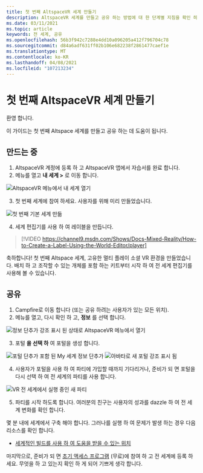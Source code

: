 ```yaml
---
title: 첫 번째 AltspaceVR 세계 만들기
description: AltspaceVR 세계를 만들고 공유 하는 방법에 대 한 단계별 지침을 확인 하세요.
ms.date: 03/11/2021
ms.topic: article
keywords: 전 세계, 공유
ms.openlocfilehash: 56b3f942c7288e4dd10a096205a412f796704c78
ms.sourcegitcommit: d84a6adf631ff02b106e682238f2861477caef1e
ms.translationtype: MT
ms.contentlocale: ko-KR
ms.lasthandoff: 04/08/2021
ms.locfileid: "107213234"
---
```

# <a name="creating-your-first-altspacevr-world"></a>첫 번째 AltspaceVR 세계 만들기

환영 합니다.

이 가이드는 첫 번째 Altspace 세계를 만들고 공유 하는 데 도움이 됩니다.

## <a name="creating"></a>만드는 중

1. AltspaceVR 계정에 등록 하 고 AltspaceVR 앱에서 자습서를 완료 합니다.
2. 메뉴를 열고 **내 세계 >** 로 이동 합니다.

![AltspaceVR 메뉴에서 내 세계 열기](images/world-building-img-01.png)

3. 첫 번째 세계에 참여 하세요. 사용자를 위해 미리 만들었습니다.

![첫 번째 기본 세계 만듦](images/world-building-img-02.png)

4. 세계 편집기를 사용 하 여 레이블을 만듭니다.

> [!VIDEO https://channel9.msdn.com/Shows/Docs-Mixed-Reality/How-to-Create-a-Label-Using-the-World-Editor/player]

축하합니다! 첫 번째 Altspace 세계, 고유한 멀티 플레이 소셜 VR 환경을 만들었습니다. 배치 하 고 조작할 수 있는 개체를 포함 하는 키트부터 시작 하 여 전 세계 편집기를 사용해 볼 수 있습니다.

## <a name="sharing"></a>공유

1. Campfire로 이동 합니다 (또는 공유 하려는 사용자가 있는 모든 위치).
2. 메뉴를 열고, 다시 확인 하 고, **정보** 를 선택 합니다.

![정보 단추가 강조 표시 된 상태로 AltspaceVR 메뉴에서 열기](images/world-building-img-03.png)

3. 포털 **을 선택 하** 여 포털을 생성 합니다.

![포털 단추가 포함 된 My 세계 정보 단추가 ](images/world-building-img-04.png)
 ![ 아바타로 새 포털 강조 표시 됨](images/world-building-img-05.png)

4. 사용자가 포털을 사용 하 여 파티에 가입할 때까지 기다리거나, 준비가 되 면 포털을 다시 선택 하 여 전 세계의 파티를 사용 합니다.

![VR 전 세계에서 실행 중인 새 파티](images/world-building-img-06.png)

5. 파티를 시작 하도록 합니다. 여러분의 친구는 사용자의 성과를 dazzle 하 여 전 세계 변화를 확인 합니다.

몇 분 내에 세계에서 구축 해야 합니다. 그러나를 실행 하 여 문제가 발생 하는 경우 다음 리소스를 확인 합니다.
* [세계적인 빌드를 사용 하 여 도움을 받을 수 있는 위치](getting-help.md)

마지막으로, 준비가 되 면 [초기 액세스 프로그램](early-access.md) (무료)에 참여 하 고 전 세계에 등록 하세요. 무엇을 하 고 있는지 확인 하 게 되어 기쁘게 생각 합니다.